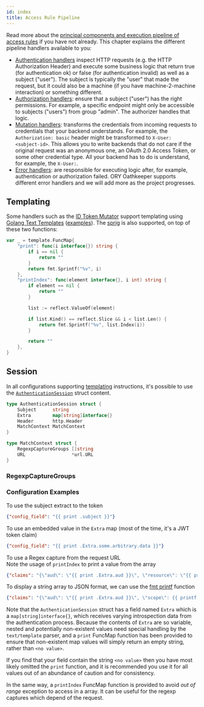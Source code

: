 ```yaml
---
id: index
title: Access Rule Pipeline
---
```


Read more about the [principal components and execution pipeline of access rules](../api-access-rules.md) if you have not already. This
chapter explains the different pipeline handlers available to you:

- [Authentication handlers](authn.md) inspect HTTP requests (e.g. the HTTP Authorization Header)
and execute some business logic that return true (for authentication ok) or
false (for authentication invalid) as well as a subject ("user"). The subject is
typically the "user" that made the request, but it could also be a machine (if
you have machine-2-machine interaction) or something different.
- [Authorization handlers](authz.md): ensure that a subject ("user") has the right
permissions. For example, a specific endpoint might only be accessible to
subjects ("users") from group "admin". The authorizer handles that logic.
- [Mutation handlers](mutator.md): transforms the credentials from incoming requests to credentials that
                                   your backend understands. For example, the `Authorization: basic` header might
                                   be transformed to `X-User: <subject-id>`. This allows you to write backends that
                                   do not care if the original request was an anonymous one, an OAuth 2.0 Access
                                   Token, or some other credential type. All your backend has to do is understand,
                                   for example, the `X-User:`.
- [Error handlers](error.md): are responsible for executing logic after, for example,
                              authentication or authorization failed. ORY Oathkeeper supports different error
                              handlers and we will add more as the project progresses.

## Templating

Some handlers such as the [ID Token Mutator](mutator.md#id_token) support templating using
[Golang Text Templates](https://golang.org/pkg/text/template/) ([examples](https://blog.gopheracademy.com/advent-2017/using-go-templates/)).
The [sprig](http://masterminds.github.io/sprig/) is also supported, on top of these two functions:

```go
var _ = template.FuncMap{
    "print": func(i interface{}) string {
        if i == nil {
            return ""
        }
        return fmt.Sprintf("%v", i)
    },
    "printIndex": func(element interface{}, i int) string {
        if element == nil {
            return ""
        }

        list := reflect.ValueOf(element)

        if list.Kind() == reflect.Slice && i < list.Len() {
            return fmt.Sprintf("%v", list.Index(i))
        }

        return ""
    },
}
```

## Session

In all configurations supporting
[templating](#templating) instructions, it's
possible to use the
[`AuthenticationSession`](https://github.com/ory/oathkeeper/blob/master/pipeline/authn/authenticator.go#L39)
struct content.

```go
type AuthenticationSession struct {
	Subject      string
	Extra        map[string]interface{}
	Header       http.Header
	MatchContext MatchContext
}

type MatchContext struct {
	RegexpCaptureGroups []string
	URL                 *url.URL
}
```

### RegexpCaptureGroups

### Configuration Examples

To use the subject extract to the token

```json
{"config_field": "{{ print .subject }}"}
```

To use an embedded value in the `Extra` map (most of the time, it's a JWT token
claim)

```json
{"config_field": "{{ print .Extra.some.arbitrary.data }}"}
```

To use a Regex capture from the request URL  
Note the usage of `printIndex` to print a value from the array

```json
{"claims": "{\"aud\": \"{{ print .Extra.aud }}\", \"resource\": \"{{ printIndex .MatchContext.RegexpCaptureGroups 0 }}\""}
```

To display a string array to JSON format, we can use the
[fmt printf](https://golang.org/pkg/fmt/) function

```json
{"claims": "{\"aud\": \"{{ print .Extra.aud }}\", \"scope\": {{ printf \"%+q\" .Extra.scp }}}"}
```

Note that the `AuthenticationSession` struct has a field named `Extra` which is
a `map[string]interface{}`, which receives varying introspection data from the
authentication process. Because the contents of `Extra` are so variable, nested
and potentially non-existent values need special handling by the `text/template`
parser, and a `print` FuncMap function has been provided to ensure that
non-existent map values will simply return an empty string, rather than
`<no value>`.

If you find that your field contain the string `<no value>` then you have most
likely omitted the `print` function, and it is recommended you use it for all
values out of an abundance of caution and for consistency.

In the same way, a `printIndex` FuncMap function is provided to avoid _out of
range_ exception to access in a array. It can be useful for the regexp captures
which depend of the request.
